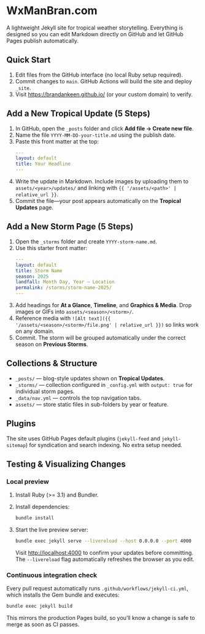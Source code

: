 ﻿# WxManBran.com

A lightweight Jekyll site for tropical weather storytelling. Everything is designed so you can edit Markdown directly on GitHub and let GitHub Pages publish automatically.

## Quick Start

1. Edit files from the GitHub interface (no local Ruby setup required).
2. Commit changes to `main`. GitHub Actions will build the site and deploy `_site`.
3. Visit <https://brandankeen.github.io/> (or your custom domain) to verify.

## Add a New Tropical Update (5 Steps)

1. In GitHub, open the `_posts` folder and click **Add file → Create new file**.
2. Name the file `YYYY-MM-DD-your-title.md` using the publish date.
3. Paste this front matter at the top:
   ```yaml
   ---
   layout: default
   title: Your Headline
   ---
   ```
4. Write the update in Markdown. Include images by uploading them to `assets/<year>/updates/` and linking with `{{ '/assets/<path>' | relative_url }}`.
5. Commit the file—your post appears automatically on the **Tropical Updates** page.

## Add a New Storm Page (5 Steps)

1. Open the `_storms` folder and create `YYYY-storm-name.md`.
2. Use this starter front matter:
   ```yaml
   ---
   layout: default
   title: Storm Name
   season: 2025
   landfall: Month Day, Year — Location
   permalink: /storms/storm-name-2025/
   ---
   ```
3. Add headings for **At a Glance**, **Timeline**, and **Graphics & Media**. Drop images or GIFs into `assets/<season>/<storm>/`.
4. Reference media with `![Alt text]({{ '/assets/<season>/<storm>/file.png' | relative_url }})` so links work on any domain.
5. Commit. The storm will be grouped automatically under the correct season on **Previous Storms**.

## Collections & Structure

- `_posts/` — blog-style updates shown on **Tropical Updates**.
- `_storms/` — collection configured in `_config.yml` with `output: true` for individual storm pages.
- `_data/nav.yml` — controls the top navigation tabs.
- `assets/` — store static files in sub-folders by year or feature.

## Plugins

The site uses GitHub Pages default plugins (`jekyll-feed` and `jekyll-sitemap`) for syndication and search indexing. No extra setup needed.

## Testing & Visualizing Changes

### Local preview

1. Install Ruby (>= 3.1) and Bundler.
2. Install dependencies:

   ```bash
   bundle install
   ```

3. Start the live preview server:

   ```bash
   bundle exec jekyll serve --livereload --host 0.0.0.0 --port 4000
   ```

   Visit <http://localhost:4000> to confirm your updates before committing. The `--livereload` flag automatically refreshes the browser as you edit.

### Continuous integration check

Every pull request automatically runs `.github/workflows/jekyll-ci.yml`, which installs the Gem bundle and executes:

```bash
bundle exec jekyll build
```

This mirrors the production Pages build, so you’ll know a change is safe to merge as soon as CI passes.

